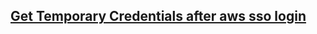 ## [Get Temporary Credentials after aws sso login](https://repost.aws/knowledge-center/sso-temporary-credentials)
